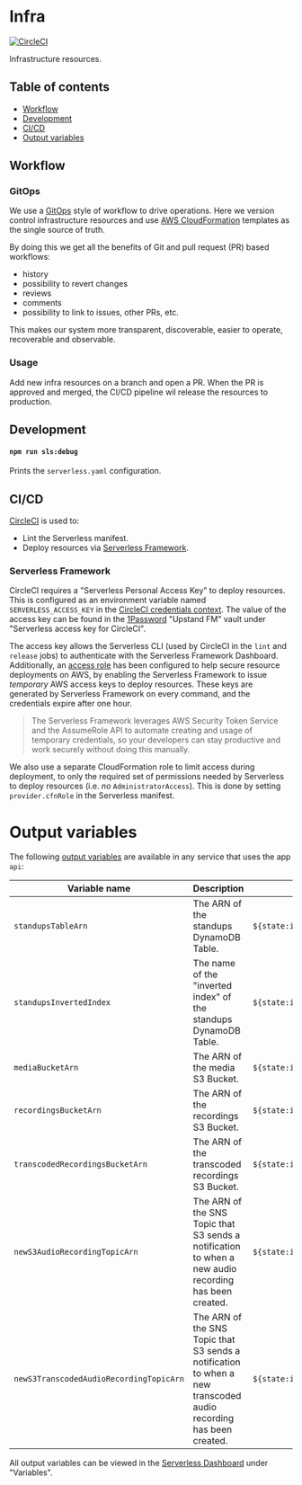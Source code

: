 # Infra

[![CircleCI](https://circleci.com/gh/upstandfm/infra.svg?style=svg)](https://circleci.com/gh/upstandfm/infra)

Infrastructure resources.

## Table of contents

- [Workflow](#workflow)
- [Development](#development)
- [CI/CD](#cicd)
- [Output variables](#output-variables)

## Workflow

### GitOps

We use a [GitOps](https://github.com/danillouz/gitops-manifesto) style of workflow to drive operations. Here we version control infrastructure resources and use [AWS CloudFormation](https://aws.amazon.com/cloudformation/) templates as the single source of truth.

By doing this we get all the benefits of Git and pull request (PR) based workflows:

- history
- possibility to revert changes
- reviews
- comments
- possibility to link to issues, other PRs, etc.

This makes our system more transparent, discoverable, easier to operate, recoverable and observable.

### Usage

Add new infra resources on a branch and open a PR. When the PR is approved and merged, the CI/CD pipeline wil release the resources to production.

## Development

#### `npm run sls:debug`

Prints the `serverless.yaml` configuration.

## CI/CD

[CircleCI](https://circleci.com/gh/organizations/upstandfm) is used to:

- Lint the Serverless manifest.
- Deploy resources via [Serverless Framework](https://serverless.com).

### Serverless Framework

CircleCI requires a "Serverless Personal Access Key" to deploy resources. This is configured as an environment variable named `SERVERLESS_ACCESS_KEY` in the [CircleCI credentials context](https://circleci.com/gh/organizations/upstandfm/settings#contexts/400c57df-2f9a-46e3-88d8-dd598b88fd19).
The value of the access key can be found in the [1Password](https://1password.com/) "Upstand FM" vault under "Serverless access key for CircleCI".

The access key allows the Serverless CLI (used by CircleCI in the `lint` and `release` jobs) to authenticate with the Serverless Framework Dashboard.<br/>
Additionally, an [access role](https://serverless.com/framework/docs/dashboard/access-roles/) has been configured to help secure resource deployments on AWS, by enabling the Serverless Framework to issue _temporary_ AWS access keys to deploy resources. These keys are generated by Serverless Framework on every command, and the credentials expire after one hour.

> The Serverless Framework leverages AWS Security Token Service and the AssumeRole API to automate creating and usage of temporary credentials, so your developers can stay productive and work securely without doing this manually.

We also use a separate CloudFormation role to limit access during deployment, to only the required set of permissions needed by Serverless to deploy resources (i.e. _no_ `AdministratorAccess`). This is done by setting `provider.cfnRole` in the Serverless manifest.

# Output variables

The following [output variables](https://serverless.com/framework/docs/dashboard/output-variables/) are available in any service that uses the app `api`:

| Variable name                           | Description                                                                                                      | Usage                                                  |
| --------------------------------------- | ---------------------------------------------------------------------------------------------------------------- | ------------------------------------------------------ |
| `standupsTableArn`                      | The ARN of the standups DynamoDB Table.                                                                          | `${state:infra.standupsTableArn}`                      |
| `standupsInvertedIndex`                 | The name of the "inverted index" of the standups DynamoDB Table.                                                 | `${state:infra.standupsInvertedIndex}`                 |
| `mediaBucketArn`                        | The ARN of the media S3 Bucket.                                                                                  | `${state:infra.mediaBucketArn}`                        |
| `recordingsBucketArn`                   | The ARN of the recordings S3 Bucket.                                                                             | `${state:infra.recordingsBucketArn}`                   |
| `transcodedRecordingsBucketArn`         | The ARN of the transcoded recordings S3 Bucket.                                                                  | `${state:infra.transcodedRecordingsBucketArn}`         |
| `newS3AudioRecordingTopicArn`           | The ARN of the SNS Topic that S3 sends a notification to when a new audio recording has been created.            | `${state:infra.newS3AudioRecordingTopicArn}`           |
| `newS3TranscodedAudioRecordingTopicArn` | The ARN of the SNS Topic that S3 sends a notification to when a new transcoded audio recording has been created. | `${state:infra.newS3TranscodedAudioRecordingTopicArn}` |

All output variables can be viewed in the [Serverless Dashboard](https://dashboard.serverless.com/tenants/upstandfm/applications/api/services/infra/stage/prod/region/eu-central-1#service-overview=overview) under "Variables".
